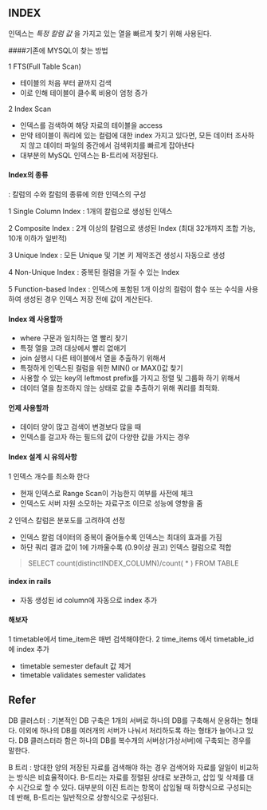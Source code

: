 ## INDEX

인덱스는 *특정 칼럼 값* 을 가지고 있는 열을 빠르게 찾기 위해 사용된다.

####기존에 MYSQL이 찾는 방법

1 FTS(Full Table Scan)
- 테이블의 처음 부터 끝까지 검색
- 이로 인해 테이블이 클수록 비용이 엄청 증가

2 Index Scan
- 인덱스를 검색하여 해당 자료의 테이블을 access
- 만약 테이블이 쿼리에 있는 컬럼에 대한 index 가지고 있다면, 모든 데이터 조사하지 않고 데이터 파일의 중간에서 검색위치를 빠르게 잡아낸다
- 대부분의 MySQL 인덱스는 B-트리에 저장된다.


#### Index의 종류
: 칼럼의 수와 칼럼의 종류에 의한 인덱스의 구성

1 Single Column Index
: 1개의 칼럼으로 생성된 인덱스

2 Composite Index
: 2개 이상의 칼럼으로 생성된 Index (최대 32개까지 조합 가능, 10개 이하가 일반적)

3 Unique Index
: 모든 Unique 및 기본 키 제약조건 생성시 자동으로 생성

4 Non-Unique Index
: 중복된 컬럼을 가질 수 있는 Index

5 Function-based Index
: 인덱스에 포함된 1개 이상의 컬럼이 함수 또는 수식을 사용하여 생성된 경우 인덱스 저장 전에 값이 계산된다.


#### Index 왜 사용할까

- where 구문과 일치하는 열 빨리 찾기
- 특정 열을 고려 대상에서 빨리 없애기
- join 실행시 다른 테이블에서 열을 추출하기 위해서
- 특정하게 인덱스된 컬럼을 위한 MIN() or MAX()값 찾기
- 사용할 수 있는 key의 leftmost prefix를 가지고 정렬 및 그룹화 하기 위해서
- 데이터 열을 참조하지 않는 상태로 값을 추출하기 위해 쿼리를 최적화.

#### 언제 사용할까

- 데이터 양이 많고 검색이 변경보다 많을 때
- 인덱스를 걸고자 하는 필드의 값이 다양한 값을 가지는 경우

#### Index 설계 시 유의사항

1 인덱스 개수를 최소화 한다

- 현재 인덱스로 Range Scan이 가능한지 여부를 사전에 체크
- 인덱스도 서버 자원 소모하는 자료구조 이므로 성능에 영향을 줌

2 인덱스 칼럼은 분포도를 고려하여 선정

- 인덱스 칼럼 데이터의 중복이 줄어들수록 인덱스는 최대의 효과를 가짐
- 하단 쿼리 결과 값이 1에 가까울수록 (0.9이상 권고) 인덱스 컬럼으로 적합

>SELECT count(distinctINDEX_COLUMN)/count( * ) FROM TABLE


#### index in rails

- 자동 생성된 id column에 자동으로 index 추가


#### 해보자

1 timetable에서 time_item은 매번 검색해야한다.
2 time_items 에서 timetable_id에 index 추가

+ timetable semester default 값 제거
+ timetable validates semester validates


























## Refer
DB 클러스터
  : 기본적인 DB 구축은 1개의 서버로 하나의 DB를 구축해서 운용하는 형태다.
  이외에 하나의 DB를 여러개의 서버가 나눠서 처리하도록 하는 형태가 늘어나고 있다.
  DB 클러스터라 함은 하나의 DB를 복수개의 서버상(가상서버)에 구축되는 경우를 말한다.

B 트리
  : 방대한 양의 저장된 자료를 검색해야 하는 경우 검색어와 자료를 일일이 비교하는 방식은 비효율적이다. B-트리는 자료를 정렬된 상태로 보관하고, 삽입 및 삭제를 대수 시간으로 할 수 있다. 대부분의 이진 트리는 항목이 삽입될 때 하향식으로 구성되는 데 반해, B-트리는 일반적으로 상향식으로 구성된다.
